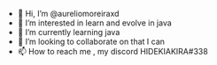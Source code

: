 - 👋 Hi, I’m @aureliomoreiraxd
- 👀 I’m interested in learn and evolve in java
- 🌱 I’m currently learning java
- 💞️ I’m looking to collaborate on that I can
- 📫 How to reach me  , my discord HIDEKIAKIRA#338

<!---
aureliomoreiraxd/aureliomoreiraxd is a ✨ special ✨ repository because its `README.md` (this file) appears on your GitHub profile.
You can click the Preview link to take a look at your changes.
